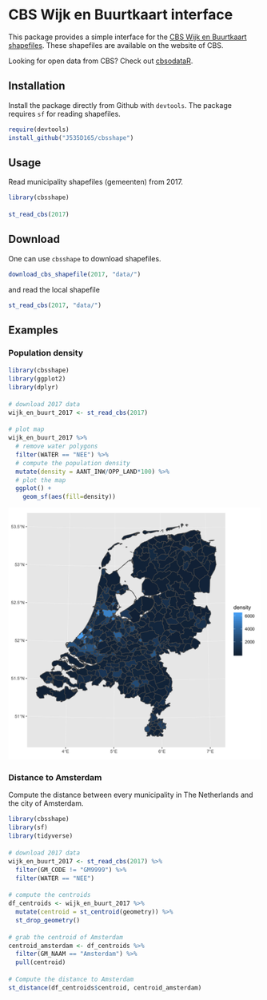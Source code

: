 # CBS Wijk en Buurtkaart interface

This package provides a simple interface for the [CBS Wijk en Buurtkaart shapefiles](https://www.cbs.nl/nl-nl/reeksen/geografische-data). These shapefiles are available on the website of CBS.

Looking for open data from CBS? Check out [cbsodataR](https://github.com/edwindj/cbsodataR).

## Installation

Install the package directly from Github with `devtools`. The package requires `sf` for reading shapefiles.
``` R
require(devtools)
install_github("J535D165/cbsshape")
```

## Usage

Read municipality shapefiles (gemeenten) from 2017.

``` R
library(cbsshape)

st_read_cbs(2017)
```

## Download

One can use `cbsshape` to download shapefiles.
``` R
download_cbs_shapefile(2017, "data/")
```

and read the local shapefile

``` R
st_read_cbs(2017, "data/")

```

## Examples

### Population density

``` R
library(cbsshape)
library(ggplot2)
library(dplyr)

# download 2017 data
wijk_en_buurt_2017 <- st_read_cbs(2017)

# plot map
wijk_en_buurt_2017 %>% 
  # remove water polygons
  filter(WATER == "NEE") %>%
  # compute the population density
  mutate(density = AANT_INW/OPP_LAND*100) %>% 
  # plot the map
  ggplot() + 
    geom_sf(aes(fill=density))
```

![Population density](figs/demo_population.png)

### Distance to Amsterdam

Compute the distance between every municipality in The Netherlands and the
city of Amsterdam. 

``` R
library(cbsshape)
library(sf)
library(tidyverse)

# download 2017 data
wijk_en_buurt_2017 <- st_read_cbs(2017) %>%     
  filter(GM_CODE != "GM9999") %>% 
  filter(WATER == "NEE")
  
# compute the centroids
df_centroids <- wijk_en_buurt_2017 %>% 
  mutate(centroid = st_centroid(geometry)) %>%
  st_drop_geometry()

# grab the centroid of Amsterdam
centroid_amsterdam <- df_centroids %>% 
  filter(GM_NAAM == "Amsterdam") %>% 
  pull(centroid)

# Compute the distance to Amsterdam
st_distance(df_centroids$centroid, centroid_amsterdam)

```



